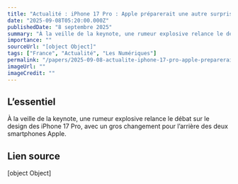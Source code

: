 ```yaml
---
title: "Actualité : iPhone 17 Pro : Apple préparerait une autre surprise pour bouleverser le design"
date: "2025-09-08T05:20:00.000Z"
publishedDate: "8 septembre 2025"
summary: "À la veille de la keynote, une rumeur explosive relance le débat sur le design des iPhone 17 Pro, avec un gros changement pour l’arrière des deux smartphones Apple."
importance: ""
sourceUrl: "[object Object]"
tags: ["France", "Actualité", "Les Numériques"]
permalink: "/papers/2025-09-08-actualite-iphone-17-pro-apple-preparerait-une-autre-surprise-pour-bouleverser-le-design"
imageUrl: ""
imageCredit: ""
---
```


## L’essentiel

À la veille de la keynote, une rumeur explosive relance le débat sur le design des iPhone 17 Pro, avec un gros changement pour l’arrière des deux smartphones Apple.

## Lien source

[object Object]
